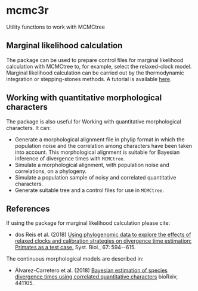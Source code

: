# mcmc3r
Utility functions to work with MCMCtree

## Marginal likelihood calculation
The package can be used to prepare control files for marginal likelihood calculation with MCMCtree to, for example, select the relaxed-clock model. Marginal likelihood calculation can be carried out by the thermodynamic integration or stepping-stones methods. A tutorial is available [here](https://dosreislab.github.io/2017/10/24/marginal-likelihood-mcmc3r.html).

## Working with quantitative morphological characters
The package is also useful for Working with quantitative morphological characters. It can:  

   * Generate a morphological alignment file in phylip format in which the population noise and the correlation among characters have been taken into account. This morphological alignment is suitable for Bayesian inference of divergence times with `MCMCtree`.
   * Simulate a morphological alignment, with population noise and correlations, on a phylogeny.
   * Simulate a population sample of noisy and correlated quantitative characters.
   * Generate suitable tree and a control files for use in `MCMCtree`.

## References
If using the package for marginal likelihood calculation please cite:

* dos Reis et al. (2018) [Using phylogenomic data to explore the effects of relaxed clocks and calibration strategies on divergence time estimation: Primates as a test case.](https://doi.org/10.1093/sysbio/syy001) Syst. Biol., 67: 594--615.

The continuous morphological models are described in:

* Álvarez-Carretero et al. (2018) [Bayesian estimation of species divergence times using correlated quantitative characters](https://doi.org/10.1101/441105) bioRxiv, 441105.
